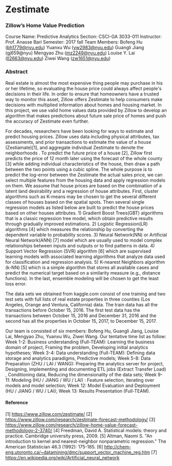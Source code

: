 # Zestimate
### Zillow’s Home Value Prediction

Course Name: Predictive Analytics
Section: CSCI-GA 3033-011
Instructor: Prof. Anasse Bari
Semester: 2017 fall
Team Members: 
Bofeng Hu (bh1779@nyu.edu)
Yuanxu Wu (yw2983@nyu.edu)
Guangli Jiang (gj659@nyu)
Mengyao Zhu (mz2249@nyu.edu)
Louise Y. Lai (ll2663@nyu.edu)
Ziwei Wang (zw1651@nyu.edu)

### Abstract
Real estate is almost the most expensive thing people may purchase in his or her lifetime, so evaluating the house price could always affect people's decisions in their life.  In order to ensure that homeowners have a trusted way to monitor this asset, Zillow offers Zestimate to help consumers make decisions with multiplied information about homes and housing market. In this project, we use valid home values data provided by Zillow to develop an algorithm that makes predictions about future sale price of homes and push the accuracy of Zestimate even further.

For decades, researchers have been looking for ways to estimate and predict housing prices. Zillow uses data including physical attributes, tax assessments, and prior transactions to estimate the value of a house (Zestiamate)[1], and aggregate individual Zestimate to denote the neighborhoods . To predict the future price of a house [2], Zillow first predicts the price of 12 month later using the forecast of the whole county [3] while adding individual characteristics of the house, then draw a path between the two points using a cubic spline. The whole purpose is to predict the log-error between the Zestimate the actual sales price, we can select multiple features from the housing data and apply regression models on them. We assume that house prices are based on the combination of a latent land desirability and a regression of house attributes. First, cluster algorithms such as K-means may be chosen to get the several different classes
of houses based on the spatial spots. Then several single regression models as listed below are built to predict the house prices based on other houses attributes. 1) Gradient Boost Trees(GBT) algorithms that is a classic regression tree model, which obtain predictive results through gradually improved estimations. 2) Logistic Regression(LR) algorithms [4] which measures the relationship by converting the dependent variable to probability scores. 3) Neural Network(NN) or Artificial Neural Network(ANN) [7] model which are usually used to model complex relationships between inputs and outputs or to find patterns in data. 4) Support Vector Regression (SVR) algorithm [6] which are supervised learning models with associated learning algorithms that analyze data used for classification and regression analysis. 5) K-nearest Neighbors algorithm (k-NN) [5] which is a simple algorithm that stores all available cases and predict the numerical target based on a similarity measure (e.g., distance functions). In the last, ensemble modeling will be chosen to get the least loss error.

The data sets we obtained from kaggle.com consist of one training and two test sets with full lists of real estate properties in three counties (Los Angeles, Orange and Ventura, California) data. The train data has all the transactions before October 15, 2016. The first test data has the transactions between October 15, 2016 and December 31, 2016 and the second has all the properties in October 15, 2017, to December 15, 2017.

Our team is consisted of six members: Bofeng Hu, Guangli Jiang, Louise Lai, Mengyao Zhu, Yuanxu Wu, Ziwei Wang. Our tentative time list as follow: Week 1-2: Business understanding (Full-TEAM): Learning the business domain of project, Framing the problem, Developing initial analytics hypotheses; Week 3-4: Data understanding (Full-TEAM): Defining data storage and analytics paradigms, Predictive models; Week 5-8: Data Preparation (ZHU / LAI / WANG): Preparing the analytics server for project, Designing, implementing and documenting ETL jobs (Extract Transfer Load) , Conditioning data, Reducing the dimensionality of the data sets; Week 9-11: Modeling (HU / JIANG / WU / LAI) : Feature selection, Iterating over models and model selection; Week 12: Model Evaluation and Deployment (HU / JIANG / WU / LAI); Week 13: Results Presentation (Full-TEAM).


#### Reference
[1] https://www.zillow.com/zestimate/
[2] https://www.zillow.com/research/zestimate-forecast-methodology/
[3] https://www.zillow.com/research/zillow-home-value-forecast-methodology-2-3740/
[4] Freedman, David A. Statistical models: theory and practice. Cambridge university press, 2009.
[5] Altman, Naomi S. "An introduction to kernel and nearest-neighbor nonparametric regression." The American Statistician 46.3 (1992): 175-185.
[6] http://chem-eng.utoronto.ca/~datamining/dmc/support_vector_machine_reg.htm
[7] https://en.wikipedia.org/wiki/Artificial_neural_network




